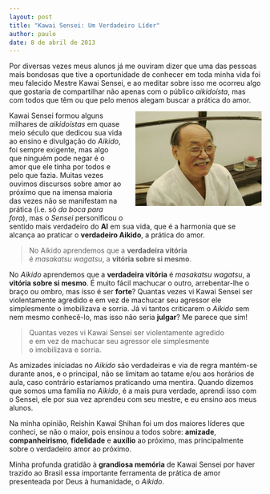 ```yaml
---
layout: post
title: "Kawai Sensei: Um Verdadeiro Líder"
author: paulo
date: 8 de abril de 2013
---
```


Por diversas vezes meus alunos já me ouviram dizer que uma das pessoas mais
bondosas que tive a oportunidade de conhecer em toda minha vida foi meu falecido
Mestre Kawai Sensei, e ao meditar sobre isso me ocorreu algo que gostaria de
compartilhar não apenas com o público *aikidoísta*, mas com todos que têm ou
que pelo menos alegam buscar a prática do amor.

<img style="float:right; margin: 0 0 25px 25px;" class="imgBorder" src="../assets/kawai-articles.jpg" alt="Drawing" width="50%" height="50%"/>

Kawai Sensei formou alguns milhares de *aikidoístas* em quase meio século que
dedicou sua vida ao ensino e divulgação do *Aikido*, foi sempre exigente, mas
algo que ninguém pode negar é o amor que ele tinha por todos e pelo que fazia.
Muitas vezes ouvimos discursos sobre amor ao próximo que na imensa maioria
das vezes não se manifestam na prática (i.e. só *da boca para fora*), mas o *Sensei*
personificou o sentido mais verdadeiro do **AI** em sua vida, que é a harmonia
que se alcança ao praticar o **verdadeiro Aikido**, a prática do amor.

> No Aikido aprendemos que a **verdadeira vitória**  
> é *masakatsu wagatsu*, a **vitória sobre si mesmo**.

No *Aikido* aprendemos que a **verdadeira vitória** é *masakatsu wagatsu*,
a **vitória sobre si mesmo**. É muito fácil machucar o outro, arrebentar-lhe o
braço ou ombro, mas isso é ser **forte**? Quantas vezes vi Kawai Sensei ser
violentamente agredido e em vez de machucar seu agressor ele simplesmente
o imobilizava e sorria. Já vi tantos criticarem o *Aikido* sem nem mesmo
conhecê-lo, mas isso não seria **julgar**? Me parece que sim!

> Quantas vezes vi Kawai Sensei ser violentamente agredido  
> e em vez de machucar seu agressor ele simplesmente  
> o imobilizava e sorria.

As amizades iniciadas no *Aikido* são verdadeiras e via de regra mantém-se
durante anos, e o principal, não se limitam ao tatame e/ou aos
horários de aula, caso contrário estaríamos praticando uma mentira.
Quando dizemos que somos uma família no *Aikido*, é a mais pura verdade,
aprendi isso com o Sensei, ele por sua vez aprendeu com seu mestre,
e eu ensino aos meus alunos.

Na minha opinião, Reishin Kawai Shihan foi um dos maiores líderes que conheci,
se não o maior, pois ensinou a todos sobre: **amizade**, **companheirismo**,
**fidelidade** e **auxílio** ao próximo, mas principalmente sobre o verdadeiro
amor ao próximo.

Minha profunda gratidão à **grandiosa memória** de Kawai Sensei por haver trazido
ao Brasil essa importante ferramenta de prática de amor presenteada por Deus
à humanidade, o *Aikido*.  
